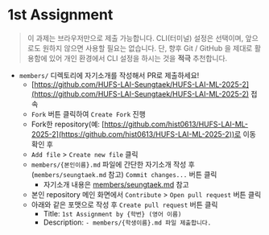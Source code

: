 # 1st Assignment

> 이 과제는 브라우저만으로 제출 가능합니다. CLI(터미널) 설정은 선택이며, 앞으로도 원하지 않으면 사용할 필요는 없습니다. 단, 향후 Git / GitHub 을 제대로 활용함에 있어 개인 환경에서 CLI 설정을 하시는 것을 **적극** 추천합니다.

- `members/` 디렉토리에 자기소개를 작성해서 PR로 제출하세요!
    - [https://github.com/HUFS-LAI-Seungtaek/HUFS-LAI-ML-2025-2](https://github.com/HUFS-LAI-Seungtaek/HUFS-LAI-ML-2025-2) 접속
    - `Fork` 버튼 클릭하여 `Create Fork` 진행
    - Fork한 repository(예: [https://github.com/hist0613/HUFS-LAI-ML-2025-2](https://github.com/hist0613/HUFS-LAI-ML-2025-2))로 이동 확인 후
    - `Add file` > `Create new file` 클릭
    - `members/{본인이름}.md` 파일에 간단한 자기소개 작성 후 (`members/seungtaek.md` 참고) `Commit changes...` 버튼 클릭
        - 자기소개 내용은 [members/seungtaek.md](https://github.com/HUFS-LAI-Seungtaek/HUFS-LAI-ML-2025-2/tree/main/members/seungtaek.md) 참고
    - 본인 repository 메인 화면에서 `Contribute` > `Open pull request` 버튼 클릭
    - 아래와 같은 포맷으로 작성 후 `Create pull request` 버튼 클릭
        - Title: `1st Assignment by {학번} (영어 이름)` 
        - Description: `- members/{학생이름}.md 파일 제출합니다.`